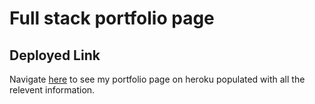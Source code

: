# Full stack portfolio page

## Deployed Link
Navigate [here](https://fast-escarpment-26840.herokuapp.com) to see my portfolio page on heroku populated with all the relevent information.